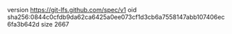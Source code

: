 version https://git-lfs.github.com/spec/v1
oid sha256:0844c0cfdb9da62ca6425a0ee073cf1d3cb6a7558147abb107406ec6fa3b642d
size 2667
